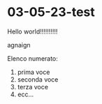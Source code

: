 # 03-05-23-test

Hello world!!!!!!!!!!

agnaign

Elenco numerato:
1. prima voce
2. seconda voce
3. terza voce
4. ecc...
